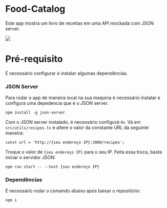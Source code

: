 # Food-Catalog

Este app mostra um livro de receitas em uma API mockada com JSON server.

<image src="demo.gif" controls>
</image>

# Pré-requisito

É necessário configurar e instalar algumas dependências.

### JSON Server

Para rodar o app de maneira local na sua maquina é necessário instalar e configura uma depedencia que é o JSON server.

```
npm install -g json-server
``` 
Com o JSON server instalado, é necessário configurá-lo. Vá em `src/utils/recipes.ts` e altere o valor da constante URL da seguinte maneira:

```
const url = 'http://{seu endereço IP}:3000/recipes';
```

Troque o valor de `{seu endereço IP}` para o seu IP. Feita essa troca, basta iniciar o servidor JSON:


```
npm run start -- --host {seu endereço IP}
```

### Dependências

É necessário rodar o comando abaixo após baixar o repositório:

```
npm i
```
